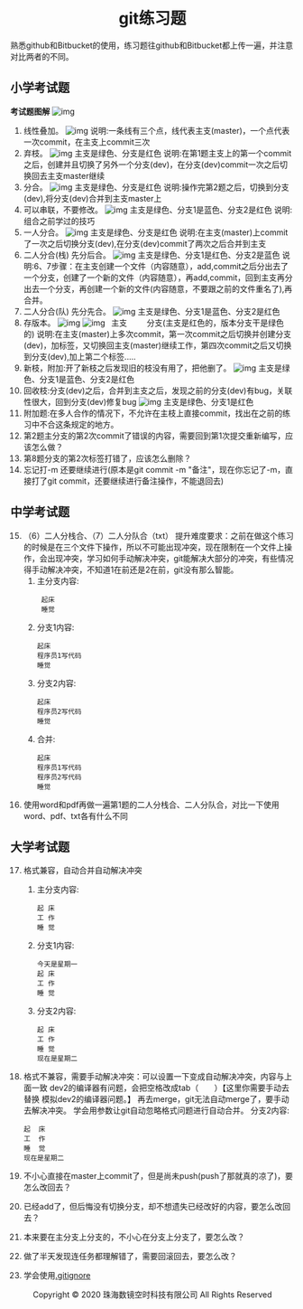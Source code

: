 ﻿# <center>git练习题</center>

熟悉github和Bitbucket的使用，练习题往github和Bitbucket都上传一遍，并注意对比两者的不同。

## 小学考试题

**考试题图解**
![img](img/git题目图解.jpg)

1. 线性叠加。
![img](img/1线性叠加.jpg )
说明:一条线有三个点，线代表主支(master)，一个点代表一次commit，在主支上commit三次
2. 弃枝。
![img](img/2弃枝.jpg )
主支是绿色、分支是红色
说明:在第1题主支上的第一个commit之后，创建并且切换了另外一个分支(dev)，在分支(dev)commit一次之后切换回去主支master继续
3. 分合。
![img](img/3分合.jpg )
主支是绿色、分支是红色
说明:操作完第2题之后，切换到分支(dev),将分支(dev)合并到主支master上
4. 可以串联，不要修改。
![img](img/4串联.jpg )
主支是绿色、分支1是蓝色、分支2是红色
说明:组合之前学过的技巧
5. 一人分合。
![img](img/5一人分合.jpg )
主支是绿色、分支是红色
说明:在主支(master)上commit了一次之后切换分支(dev),在分支(dev)commit了两次之后合并到主支
6. 二人分合(栈) 先分后合。
![img](img/6二人分栈合.jpg )
主支是绿色、分支1是红色、分支2是蓝色
说明:6、7步骤：在主支创建一个文件（内容随意），add,commit之后分出去了一个分支，创建了一个新的文件（内容随意），再add,commit，回到主支再分出去一个分支，再创建一个新的文件(内容随意，不要跟之前的文件重名了),再合并。
7. 二人分合(队) 先分先合。
![img](img/7二人分队合.jpg )
主支是绿色、分支1是蓝色、分支2是红色
8. 存版本。
![img](img/8存版本主枝.jpg ) ![img](img/8存版本分枝.jpg )
 &ensp;主支&emsp;&emsp;&ensp;分支(主支是红色的，版本分支干是绿色的)
说明:在主支(master)上多次commit，第一次commit之后切换并创建分支(dev)，加标签，又切换回主支(master)继续工作，第四次commit之后又切换到分支(dev),加上第二个标签.....
9. 新枝，附加:开了新枝之后发现旧的枝没有用了，把他删了。
![img](img/9新枝.jpg )
主支是绿色、分支1是蓝色、分支2是红色
10. 回收枝:分支(dev)之后，合并到主支之后，发现之前的分支(dev)有bug，关联性很大，回到分支(dev)修复bug
![img](img/10回收枝.jpg )
主支是绿色、分支1是红色
11. 附加题:在多人合作的情况下，不允许在主枝上直接commit，找出在之前的练习中不合这条规定的地方。
12. 第2题主分支的第2次commit了错误的内容，需要回到第1次提交重新编写，应该怎么做？
13. 第8题分支的第2次标签打错了，应该怎么删除？
14. 忘记打-m  还要继续进行(原本是git commit -m "备注"，现在你忘记了-m，直接打了git commit，还要继续进行备注操作，不能退回去)

## 中学考试题

15. （6）二人分栈合、（7）二人分队合（txt）
提升难度要求：之前在做这个练习的时候是在三个文件下操作，所以不可能出现冲突，现在限制在一个文件上操作，会出现冲突，学习如何手动解决冲突，git能解决大部分的冲突，有些情况得手动解决冲突，不知道1在前还是2在前，git没有那么智能。
    1. 主分支内容:
        ```
         起床
         睡觉
        ```
    2. 分支1内容:
        ```
        起床
        程序员1写代码
        睡觉
        ```
    3. 分支2内容:
        ```
        起床
        程序员2写代码
        睡觉
        ```   
    4. 合并:
        ``` 
        起床
        程序员1写代码
        程序员2写代码
        睡觉
        ```
16. 使用word和pdf再做一遍第1题的二人分栈合、二人分队合，对比一下使用word、pdf、txt各有什么不同

## 大学考试题

17. 格式兼容，自动合并自动解决冲突
    1. 主分支内容: 

        ```
        起 床
        工 作
        睡 觉
        ```
    2. 分支1内容:

        ```
        今天是星期一
        起 床
        工 作
        睡 觉
        ```
    3. 分支2内容:

        ```
        起 床
        工 作
        睡 觉
        现在是星期二
        ```
18. 格式不兼容，需要手动解决冲突：可以设置一下变成自动解决冲突，内容与上面一致
	dev2的编译器有问题，会把空格改成tab（&emsp;&emsp;）【这里你需要手动去替换 模拟dev2的编译器问题。】
	再去merge，git无法自动merge了，要手动去解决冲突。
    学会用参数让git自动忽略格式问题进行自动合并。
    分支2内容:

    ```
    起  床
    工  作
    睡  觉
    现在是星期二
    ```
19. 不小心直接在master上commit了，但是尚未push(push了那就真的凉了)，要怎么改回去？
20. 已经add了，但后悔没有切换分支，却不想遗失已经改好的内容，要怎么改回去？
21. 本来要在主分支上分支的，不小心在分支上分支了，要怎么改？
22. 做了半天发现连任务都理解错了，需要回滚回去，要怎么改？
23. 学会使用[.gitignore](https://www.jianshu.com/p/699ed86028c2)

<center> Copyright © 2020 珠海数镜空时科技有限公司 All Rights Reserved</center>
